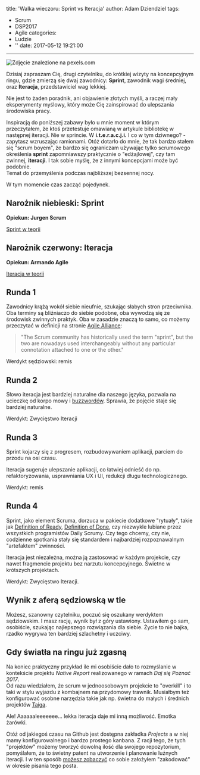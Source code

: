 title: 'Walka wieczoru: Sprint vs Iteracja'
author: Adam Dziendziel
tags:
  - Scrum
  - DSP2017
  - Agile
categories:
  - Ludzie
  - ''
date: 2017-05-12 19:21:00
---
![Zdjęcie znalezione na pexels.com](/images/agile-sprint-vs-iteracja-intro.jpg)

Dzisiaj zapraszam Cię, drugi czytelniku, do krótkiej wizyty na koncepcyjnym ringu, gdzie zmierzą się dwaj zawodnicy: __Sprint__, zawodnik wagi średniej, oraz __Iteracja__, przedstawiciel wag lekkiej.

Nie jest to żaden poradnik, ani objawienie złotych myśli, a raczej mały eksperymenty myślowy, który może Cię zainspirować do ulepszania środowiska pracy.

Inspiracją do poniższej zabawy było u mnie moment w którym przeczytałem, że ktoś przetestuje omawianą w artykule bibliotekę w następnej iteracji. Nie w sprincie. W __i.t.e.r.a.c.j.i.__ 
I co w tym dziwnego? - zapytasz wzruszając ramionami. Otóż dotarło do mnie, że  tak bardzo stałem się "scrum boyem", że bardzo się ograniczam używając tylko scrumowego określenia __sprint__ zapomniawszy praktycznie o "edżajlowej", czy tam zwinnej, __iteracji__. I tak sobie myślę, że z innymi koncepcjami może być podobnie.   
Temat do przemyślenia podczas najbliższej bezsennej nocy.

W tym momencie czas zacząć pojedynek.
 
## Narożnik niebieski: Sprint   
__Opiekun: Jurgen Scrum__

[Sprint w teorii](https://www.scrum.org/resources/what-is-a-sprint-in-scrum)

## Narożnik czerwony: Iteracja  
__Opiekun: Armando Agile__

[Iteracja w teorii](https://www.agilealliance.org/glossary/iteration/)


## Runda 1
Zawodnicy krążą wokół siebie nieufnie, szukając słabych stron przeciwnika. 
Oba terminy są bliźniaczo do siebie podobne, oba wywodzą się ze środowisk zwinnych praktyk. Oba w zasadzie znaczą to samo, co możemy przeczytać w definicji na stronie [Agile Alliance](https://www.agilealliance.org/glossary/iteration/):

>"The Scrum community has historically used the term "sprint", but the two are nowadays used interchangeably without any particular connotation attached to one or the other."

Werdykt sędziowski: remis

## Runda 2
Słowo iteracja jest bardziej naturalne dla naszego języka, pozwala na ucieczkę od korpo mowy i [buzzwordów](https://en.wikipedia.org/wiki/Buzzword). Sprawia, że pojęcie staje się bardziej naturalne.

Werdykt: Zwycięstwo Iteracji


## Runda 3
Sprint kojarzy się z progresem, rozbudowywaniem aplikacji, parciem do przodu na osi czasu.

Iteracja sugeruje ulepszanie aplikacji, co łatwiej odnieść do np. refaktoryzowania, usprawniania UX i UI, redukcji długu technologicznego.

Werdykt: remis

## Runda 4

Sprint, jako element Scruma, dorzuca w pakiecie dodatkowe "rytuały", takie jak [Definition of Ready](https://www.agilealliance.org/glossary/definition-of-ready/), [Definition of Done](https://www.agilealliance.org/glossary/definition-of-done/), czy niezwykle lubiane przez wszystkich programistów Daily Scrumy. Czy tego chcemy, czy nie, codzienne spotkania stały się standardem i najbardziej rozpoznawalnym "artefaktem" zwinności. 

Iteracja jest niezależna, można ją zastosować w każdym projekcie, czy nawet fragmencie projektu bez narzutu koncepcyjnego. Świetne w krótszych projektach.

Werdykt: Zwycięstwo Iteracji.

## Wynik z aferą sędziowską w tle
Możesz, szanowny czytelniku, poczuć się oszukany werdyktem sędziowskim. I masz rację, wynik był z góry ustawiony. Ustawiłem go sam, osobiście, szukając najlepszego rozwiązania dla siebie. Życie to nie bajka, rzadko wygrywa ten bardziej szlachetny i uczciwy.

## Gdy światła na ringu już zgasną
Na koniec praktyczny przykład ile mi osobiście dało to rozmyślanie w kontekście projektu _Native Report_ realizowanego w ramach _Daj się Poznać 2017_.    
Od razu wiedziałem, że scrum w jednoosobowym projekcie to "overkill" i to taki w stylu wyjazdu z kombajnem na przydomowy trawnik. Musiałbym też konfigurować osobne narzędzia takie jak np. świetna do małych i średnich projektów [Taiga](https://taiga.io).

Ale! Aaaaaaleeeeeee... lekka iteracja daje mi inną możliwość. Emotka żarówki.

Otóż od jakiegoś czasu na Github jest dostępna zakładka _Projects_ a w niej mamy konfigurowalnego i bardzo prostego kanbana. Z racji tego, że tych "projektów" możemy tworzyć dowolną ilość dla swojego repozytorium, pomyślałem, że to świetny patent na utworzenie i planowanie luźnych iteracji.
I w ten sposób [możesz zobaczyć](https://github.com/fadehelix/NativeReport/projects/2) co sobie założyłem "zakodować" w okresie pisania tego posta.